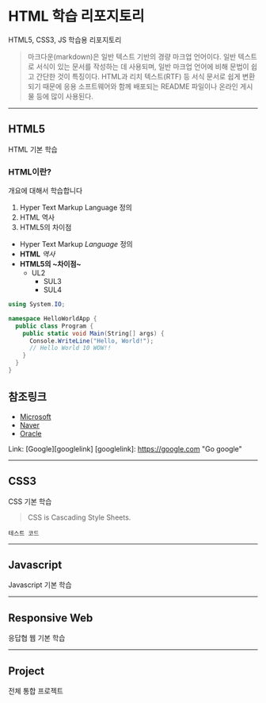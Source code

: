 # HTML 학습 리포지토리
HTML5, CSS3, JS 학습용 리포지토리

> 마크다운(markdown)은 일반 텍스트 기반의 경량 마크업 언어이다. 일반 텍스트로 서식이 있는 문서를 작성하는 데 사용되며, 일반 마크업 언어에 비해 문법이 쉽고 간단한 것이 특징이다. HTML과 리치 텍스트(RTF) 등 서식 문서로 쉽게 변환되기 때문에 응용 소프트웨어와 함께 배포되는 README 파일이나 온라인 게시물 등에 많이 사용된다.

------------------------------

## HTML5
HTML 기본 학습

### HTML이란?
개요에 대해서 학습합니다
1. Hyper Text Markup Language 정의
2. HTML 역사
3. HTML5의 차이점

- Hyper Text Markup *Language* 정의
- __HTML__ _역사_
- **HTML5의 ~차이점~**
  - UL2
    - SUL3
    - SUL4

```csharp
using System.IO;

namespace HelloWorldApp {
  public class Program {
    public static void Main(String[] args) {
      Console.WriteLine("Hello, World!");
      // Hello World 10 WOW!!
    }
  }
}
```


참조링크
-------
- [Microsoft](https://www.microsoft.com)
- [Naver](https://www.naver.com)
- [Oracle](https://www.oracle.com)

Link: [Google][googlelink]
[googlelink]: https://google.com "Go google"

-------------------------------

## CSS3
CSS 기본 학습

> CSS is Cascading Style Sheets.

`테스트 코드`

-------------------------------

## Javascript
Javascript 기본 학습

-------------------------------

## Responsive Web
응답협 웹 기본 학습

--------------------------------

## Project
전체 통합 프로젝트
